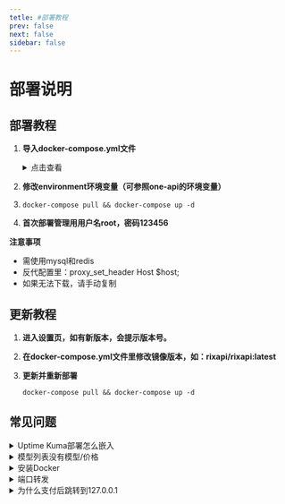 ```yaml
---
tetle: #部署教程
prev: false
next: false
sidebar: false
---
```


# **部署说明**

## **部署教程**

1. **导入docker-compose.yml文件**
    <details>
    <summary>点击查看</summary>

    ```
    version: '3.8'

    services:
      rix-api:
        image: rixapi/rixapi:latest
        # build: .
        container_name: rix-api
        restart: always
        command: --log-dir /app/logs
        ports:
          - "3009:3000"
        volumes:
          - ./data:/data
          - ./logs:/app/logs
        environment:
          - SQL_DSN=rixapi:rixapipassword@tcp(mysql:3306)/rixapi
          - REDIS_CONN_STRING=redis://redis
          - SESSION_SECRET=RixpO13HJsfKHD  # 修改为随机字符串
          - SYNC_FREQUENCY=30
          - BATCH_UPDATE_ENABLED=true
          - GLOBAL_API_RATE_LIMIT=1000000
          - TZ=Asia/Shanghai
    #      - NODE_TYPE=slave  # 多机部署时从节点取消注释该行
    #      - SYNC_FREQUENCY=60  # 需要定期从数据库加载数据时取消注释该行

        depends_on:
          - redis
          - mysql
        networks:
          - default

      mysql:
        image: mysql:8.0
        volumes:
          - /data/mysql/data:/var/lib/mysql
          - /data/mysql/conf:/etc/mysql/conf.d
          - /data/mysql/init:/docker-entrypoint-initdb.d
          - /etc/localtime:/etc/localtime:ro
        restart: always
        environment:
          - MYSQL_ROOT_PASSWORD=rixapirootpassword
          - MYSQL_DATABASE=rixapi
          - MYSQL_USER=rixapi
          - MYSQL_PASSWORD=rixapipassword
        networks:
          - default 

      redis:
        image: redis:latest
        container_name: redis
        restart: always
        volumes:
          - /data/redis/data:/data
          - /data/redis/redis.conf:/usr/local/etc/redis/redis.conf 
          - /etc/localtime:/etc/localtime:ro
        command: redis-server /usr/local/etc/redis/redis.conf 
        networks:
          - default 

    networks:
      default: 

    ```
    </details>

2. **修改environment环境变量（可参照one-api的环境变量）**

3. 
    ```
    docker-compose pull && docker-compose up -d
    ```

4. **首次部署管理用用户名root，密码123456**

**注意事项**
   - 需使用mysql和redis
   - 反代配置里：proxy_set_header Host $host;
   - 如果无法下载，请手动复制

## **更新教程**

1. **进入设置页，如有新版本，会提示版本号。**

2. **在docker-compose.yml文件里修改镜像版本，如：rixapi/rixapi:latest**

3. **更新并重新部署**
    ```
    docker-compose pull && docker-compose up -d
    ```

## **常见问题**

  <details>
  <summary>Uptime Kuma部署怎么嵌入</summary>
  环境变量添加：UPTIME_KUMA_DISABLE_FRAME_SAMEORIGIN=1
  </details>

  <details>
  <summary>模型列表没有模型/价格</summary>
  需要先在后台配置分组倍率、供应商和模型信息；
  </details>

  <details>
  <summary>安装Docker</summary>

  ### **安装Docker和docker-compose**

  ```
  curl -fsSL https://get.docker.com | bash -s docker --mirror Aliyun
  ```
      
  ```
  sudo curl -L "https://github.com/docker/compose/releases/latest/download/docker-compose-$(uname -s)-$(uname -m)" -o /usr/local/bin/docker-compose
  sudo chmod +x /usr/local/bin/docker-compose
  sudo ln -s /usr/local/bin/docker-compose /usr/bin/docker-compose
  docker-compose --version
  ```
  </details>

  <details>
  <summary>端口转发</summary>

  ```
  bash <(curl -fsSL https://www.arloor.com/sh/iptablesUtils/natcfg.sh)
  ```
  </details>

  <details>
  <summary>为什么支付后跳转到127.0.0.1</summary>

  反代配置里修改
  ```
  proxy_set_header Host $host;
  ```
  </details>
